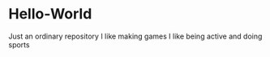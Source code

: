 # Hello-World
Just an ordinary repository 
I like making games 
I like being active and doing sports 
